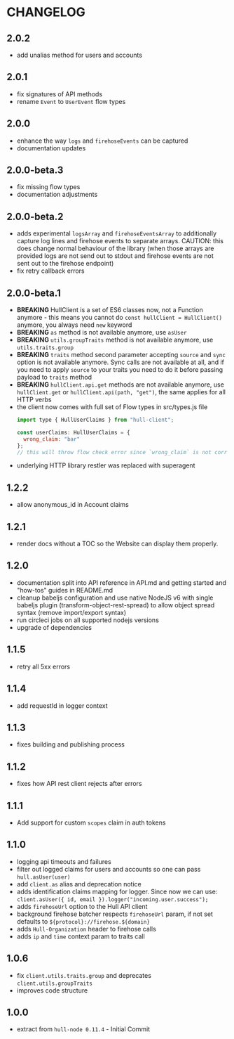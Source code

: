 # CHANGELOG

## 2.0.2
* add unalias method for users and accounts

## 2.0.1
* fix signatures of API methods
* rename `Event` to `UserEvent` flow types

## 2.0.0
* enhance the way `logs` and `firehoseEvents` can be captured
* documentation updates

## 2.0.0-beta.3
* fix missing flow types
* documentation adjustments

## 2.0.0-beta.2
*  adds experimental `logsArray` and `firehoseEventsArray` to additionally capture log lines and firehose events to separate arrays.
  CAUTION: this does change normal behaviour of the library (when those arrays are provided logs are not send out to stdout and firehose events are not sent out to the firehose endpoint)
* fix retry callback errors

## 2.0.0-beta.1
* **BREAKING** HullClient is a set of ES6 classes now, not a Function anymore - this means you cannot do `const hullClient = HullClient()` anymore, you always need `new` keyword
* **BREAKING** `as` method is not available anymore, use `asUser`
* **BREAKING** `utils.groupTraits` method is not available anymore, use `utils.traits.group`
* **BREAKING** `traits` method second parameter accepting `source` and `sync` option is not available anymore. Sync calls are not available at all, and if you need to apply `source` to your traits you need to do it before passing payload to `traits` method
* **BREAKING** `hullClient.api.get` methods are not available anymore, use `hullClient.get` or `hullClient.api(path, "get")`, the same applies for all HTTP verbs
* the client now comes with full set of Flow types in src/types.js file
  ```js
  import type { HullUserClaims } from "hull-client";

  const userClaims: HullUserClaims = {
    wrong_claim: "bar"
  };
  // this will throw flow check error since `wrong_claim` is not correct
  ```
* underlying HTTP library restler was replaced with superagent

## 1.2.2
* allow anonymous_id in Account claims

## 1.2.1
* render docs without a TOC so the Website can display them properly.

## 1.2.0
* documentation split into API reference in API.md and getting started and "how-tos" guides in README.md
* cleanup babeljs configuration and use native NodeJS v6 with single babeljs plugin (transform-object-rest-spread) to allow object spread syntax (remove import/export syntax)
* run circleci jobs on all supported nodejs versions
* upgrade of dependencies

## 1.1.5
* retry all 5xx errors

## 1.1.4
* add requestId in logger context

## 1.1.3
* fixes building and publishing process

## 1.1.2
* fixes how API rest client rejects after errors

## 1.1.1
* Add support for custom `scopes` claim in auth tokens

## 1.1.0
* logging api timeouts and failures
* filter out logged claims for users and accounts so one can pass `hull.asUser(user)`
* add `client.as` alias and deprecation notice
* adds identification claims mapping for logger. Since now we can use: `client.asUser({ id, email }).logger("incoming.user.success");`
* adds `firehoseUrl` option to the Hull API client
* background firehose batcher respects `firehoseUrl` param, if not set defaults to `${protocol}://firehose.${domain}`
* adds `Hull-Organization` header to firehose calls
* adds `ip` and `time` context param to traits call

## 1.0.6
* fix `client.utils.traits.group` and deprecates `client.utils.groupTraits`
* improves code structure

## 1.0.0
* extract from `hull-node 0.11.4` - Initial Commit
